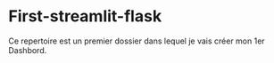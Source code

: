 # First-streamlit-flask

Ce repertoire est un premier dossier dans lequel je vais créer mon 1er Dashbord.
